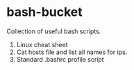 # bash-bucket
Collection of useful bash scripts.

1. Linux cheat sheet
2. Cat hosts file and list all names for ips.
3. Standard .bashrc profile script
